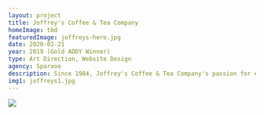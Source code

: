 ```yaml
---
layout: project
title: Joffrey's Coffee & Tea Company
homeImage: tbd
featuredImage: joffreys-hero.jpg
date: 2020-02-21
year: 2019 (Gold ADDY Winner)
type: Art Direction, Website Design
agency: Sparxoo
description: Since 1984, Joffrey's Coffee & Tea Company's passion for exceptional coffee and tea has been the heart of what they do. Creating an experience that matched their whimsical nature was integral to our team. Rooted in Tampa and wanting to share the joy of Joffrey’s far and wide, we led our design with a focus on simplicity, clarity and usability.
img1: joffreys1.jpg
---
```


<div class="col-xs-12 about-work-items__item">
  <img src="{{ site.baseurl}}/assets/images/{{ page.img1 }}">
</div>
